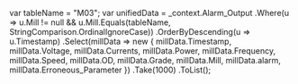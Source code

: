 var tableName = "M03";
var unifiedData = _context.Alarm_Output
    .Where(u => u.Mill != null && u.Mill.Equals(tableName, StringComparison.OrdinalIgnoreCase))
    .OrderByDescending(u => u.Timestamp)
    .Select(millData => new
    {
        millData.Timestamp,
        millData.Voltage,
        millData.Currents,
        millData.Power,
        millData.Frequency,
        millData.Speed,
        millData.OD,
        millData.Grade,
        millData.Mill,
        millData.alarm,
        millData.Erroneous_Parameter
    })
    .Take(1000)
    .ToList();
